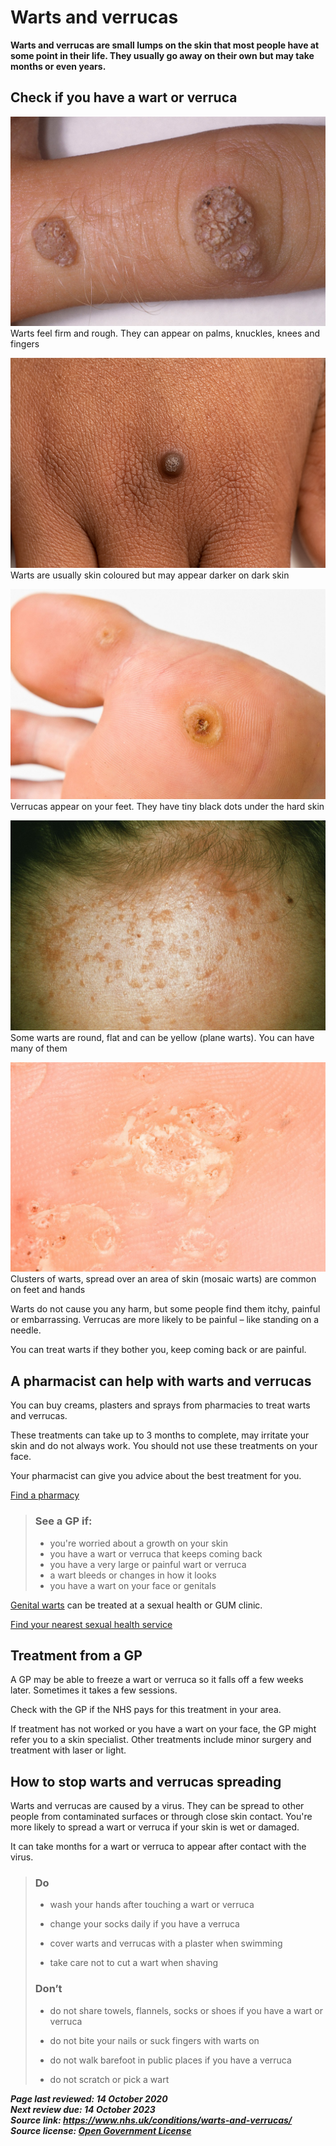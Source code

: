 <!-- Warts-and-verrucas -->

# Warts and verrucas

**Warts and verrucas are small lumps on the skin that most  people have at some point in their life. They usually go away on their  own but may take months or even years.**

## Check if you have a wart or verruca

  ![Close-up of 2 warts on a person's finger.](assets/img/warts-and-verrucas/A8JE7M.jpg)        Warts feel firm and rough. They can appear on palms, knuckles, knees and fingers             
<!-- FIXME: IMG-SRC https://www.nhs.uk/conditions/warts-and-verrucas/ -->

  ![A dark brown wart on the back of a person's hand with a brown skin tone.](assets/img/warts-and-verrucas/C0497988-Common_wart.png)        Warts are usually skin coloured but may appear darker on dark skin             
<!-- FIXME: IMG-SRC https://www.nhs.uk/conditions/warts-and-verrucas/ -->

  ![A verruca on the sole of a person's foot.](assets/img/warts-and-verrucas/C4Y7HY.jpg)        Verrucas appear on your feet. They have tiny black dots under the hard skin             
<!-- FIXME: IMG-SRC https://www.nhs.uk/conditions/warts-and-verrucas/ -->

  ![A collection of flat warts on a person's forehead.](assets/img/warts-and-verrucas/m2900129.jpg)        Some warts are round, flat and can be yellow (plane warts). You can have many of them             
<!-- FIXME: IMG-SRC https://www.nhs.uk/conditions/warts-and-verrucas/ -->

  ![Close-up of a collection of mosaic warts spread over the skin.](assets/img/warts-and-verrucas/APW5KT.jpg)        Clusters of warts, spread over an area of skin (mosaic warts) are common on feet and hands             
<!-- FIXME: IMG-SRC https://www.nhs.uk/conditions/warts-and-verrucas/ -->

Warts do not cause you any harm, but some people find them  itchy, painful or embarrassing. Verrucas are more likely to be painful – like standing on a needle.

You can treat warts if they bother you, keep coming back or are painful.

## A pharmacist can help with warts and verrucas

You can buy creams, plasters and sprays from pharmacies to treat warts and verrucas.

These treatments can take up to 3 months to complete, may irritate your skin  and do not always work. You should not use these treatments on your  face.

Your pharmacist can give you advice about the best treatment for you.

[Find a pharmacy](https://www.nhs.uk/service-search/find-a-pharmacy)

> ### **See a GP if:**
>
> - you're worried about a growth on your skin
> - you have a wart or verruca that keeps coming back
> - you have a very large or painful wart or verruca
> - a wart bleeds or changes in how it looks
> - you have a wart on your face or genitals
>

[Genital warts](https://www.nhs.uk/conditions/genital-warts/) can be treated at a sexual health or GUM clinic.

[Find your nearest sexual health service](https://www.nhs.uk/service-search/sexual-health/find-a-sexual-health-clinic)

## Treatment from a GP

A GP may be able to freeze a wart or verruca so it falls off a few weeks later. Sometimes it takes a few sessions.

Check with the GP if the NHS pays for this treatment in your area.

If treatment has not worked or you have a wart on your face, the GP might  refer you to a skin specialist. Other treatments include minor surgery  and treatment with laser or light.

## How to stop warts and verrucas spreading

Warts and verrucas are caused by a virus. They can be spread  to other people from contaminated surfaces or through close skin  contact. You're more likely to spread a wart or verruca if your skin is  wet or damaged.

It can take months for a wart or verruca to appear after contact with the virus.

> ### **Do**  
>
> - wash your hands after touching a wart or verruca
> - change your socks daily if you have a verruca
>
> - cover warts and verrucas with a plaster when swimming
> - take care not to cut a wart when shaving
>
> ### **Don’t**  
>
> - do not share towels, flannels, socks or shoes if you have a wart or verruca
> - do not bite your nails or suck fingers with warts on      
>
> - do not walk barefoot in public places if you have a verruca
>
> - do not scratch or pick a wart

***Page last reviewed: 14 October 2020  
Next review due: 14 October 2023  
Source link: <https://www.nhs.uk/conditions/warts-and-verrucas/>  
Source license: [Open Government License](http://www.nationalarchives.gov.uk/doc/open-government-licence/version/3/)***
